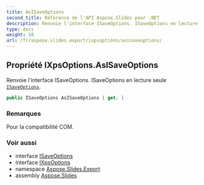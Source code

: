 ```yaml
---
title: AsISaveOptions
second_title: Référence de l'API Aspose.Slides pour .NET
description: Renvoie l'interface ISaveOptions. ISaveOptions en lecture seule aspose.slides.export/isaveoptions.
type: docs
weight: 10
url: /fr/aspose.slides.export/ixpsoptions/asisaveoptions/
---
```


## Propriété IXpsOptions.AsISaveOptions

Renvoie l'interface ISaveOptions. ISaveOptions en lecture seule [`ISaveOptions`](../../isaveoptions).

```csharp
public ISaveOptions AsISaveOptions { get; }
```

### Remarques

Pour la compatibilité COM.

### Voir aussi

* interface [ISaveOptions](../../isaveoptions)
* interface [IXpsOptions](../../ixpsoptions)
* namespace [Aspose.Slides.Export](../../ixpsoptions)
* assembly [Aspose.Slides](../../../)

<!-- NE PAS MODIFIER : généré par xmldocmd pour Aspose.Slides.dll -->